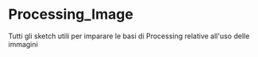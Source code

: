 # Processing_Image
 Tutti gli sketch utili per imparare le basi di Processing relative all'uso delle immagini
